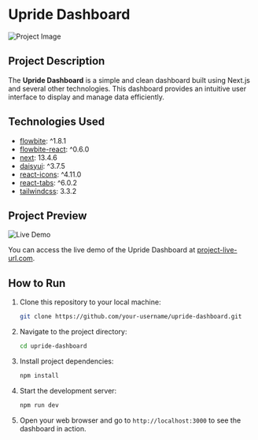 # Upride Dashboard

![Project Image]('./src/assest/webPic.png')

## Project Description

The **Upride Dashboard** is a simple and clean dashboard built using Next.js and several other technologies. This dashboard provides an intuitive user interface to display and manage data efficiently.

## Technologies Used

- [flowbite](https://www.npmjs.com/package/flowbite): ^1.8.1
- [flowbite-react](https://www.npmjs.com/package/flowbite-react): ^0.6.0
- [next](https://nextjs.org/): 13.4.6
- [daisyui](https://www.npmjs.com/package/daisyui): ^3.7.5
- [react-icons](https://www.npmjs.com/package/react-icons): ^4.11.0
- [react-tabs](https://www.npmjs.com/package/react-tabs): ^6.0.2
- [tailwindcss](https://tailwindcss.com/): 3.3.2

## Project Preview

![Live Demo]('./src/assest/webPic.png')

You can access the live demo of the Upride Dashboard at [project-live-url.com](https://www.project-live-url.com).

## How to Run

1. Clone this repository to your local machine:

   ```bash
   git clone https://github.com/your-username/upride-dashboard.git
   ```

2. Navigate to the project directory:

   ```bash
   cd upride-dashboard
   ```

3. Install project dependencies:

   ```bash
   npm install
   ```

4. Start the development server:

   ```bash
   npm run dev
   ```

5. Open your web browser and go to `http://localhost:3000` to see the dashboard in action.



